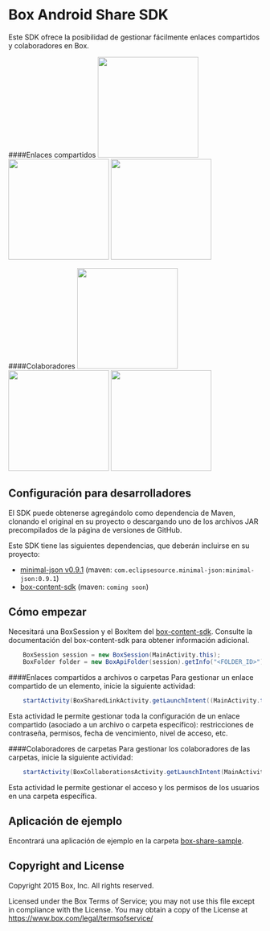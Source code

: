 Box Android Share SDK
==============
Este SDK ofrece la posibilidad de gestionar fácilmente enlaces compartidos y colaboradores en Box.

####Enlaces compartidos
<img src="https://cloud.box.com/shared/static/cvdtf4475mf39r47s066de79ukpwlwwv.png" width="200"/>
<img src="https://cloud.box.com/shared/static/gqi9a9xzucjd9u9vkmf1zzwulbvnlbki.png" width="200"/>
<img src="https://cloud.box.com/shared/static/xh0n3ewuk1s68o9x8z195fgknqj41ij3.png" width="200"/>

####Colaboradores
<img src="https://cloud.box.com/shared/static/855dkoj2nyk1obtiqpc2k5dr1o85tpp9.png" width="200"/>
<img src="https://cloud.box.com/shared/static/pz3ujyihzwd7du9bqtrn5cqveg5pzdqo.png" width="200"/>
<img src="https://cloud.box.com/shared/static/7r90gmo7zq3q4zs5otjvi0bf4s1ya01g.png" width="200"/>

Configuración para desarrolladores
--------------
El SDK puede obtenerse agregándolo como dependencia de Maven, clonando el original en su proyecto o descargando uno de los archivos JAR precompilados de la página de versiones de GitHub.

Este SDK tiene las siguientes dependencias, que deberán incluirse en su proyecto:
* [minimal-json v0.9.1](https://github.com/ralfstx/minimal-json) (maven: `com.eclipsesource.minimal-json:minimal-json:0.9.1`)
* [box-content-sdk](https://github.com/box/box-android-content-sdk) (maven: `coming soon`)

Cómo empezar
--------------
Necesitará una BoxSession y el BoxItem del [box-content-sdk](https://github.com/box/box-android-content-sdk). Consulte la documentación del box-content-sdk para obtener información adicional.
```java
    BoxSession session = new BoxSession(MainActivity.this);
    BoxFolder folder = new BoxApiFolder(session).getInfo("<FOLDER_ID>").send();
```

####Enlaces compartidos a archivos o carpetas
Para gestionar un enlace compartido de un elemento, inicie la siguiente actividad:
```java
    startActivity(BoxSharedLinkActivity.getLaunchIntent((MainActivity.this, folder, session));
```
Esta actividad le permite gestionar toda la configuración de un enlace compartido (asociado a un archivo o carpeta específico): restricciones de contraseña, permisos, fecha de vencimiento, nivel de acceso, etc.

####Colaboradores de carpetas
Para gestionar los colaboradores de las carpetas, inicie la siguiente actividad:
```java
    startActivity(BoxCollaborationsActivity.getLaunchIntent(MainActivity.this, folder, session));
```
Esta actividad le permite gestionar el acceso y los permisos de los usuarios en una carpeta específica. 

Aplicación de ejemplo
--------------
Encontrará una aplicación de ejemplo en la carpeta [box-share-sample](../../tree/master/box-share-sample).

Copyright and License
---------------------
Copyright 2015 Box, Inc. All rights reserved.

Licensed under the Box Terms of Service; you may not use this file except in compliance with the License.
You may obtain a copy of the License at https://www.box.com/legal/termsofservice/

